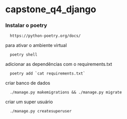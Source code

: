 # capstone_q4_django

### Instalar o poetry
```shell
  https://python-poetry.org/docs/
```

para ativar o ambiente virtual

```shell
  poetry shell
```

adicionar as dependências com o requirements.txt

```shell
  poetry add `cat requirements.txt`
```

criar banco de dados
```shell
  ./manage.py makemigrations && ./manage.py migrate
```

criar um super usuário
```shell
  ./manage.py createsuperuser
```